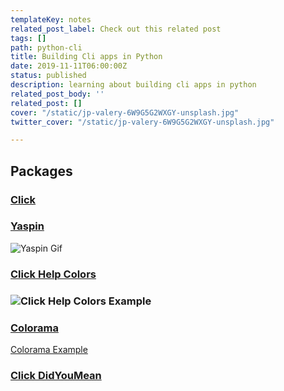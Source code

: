 ```yaml
---
templateKey: notes
related_post_label: Check out this related post
tags: []
path: python-cli
title: Building Cli apps in Python
date: 2019-11-11T06:00:00Z
status: published
description: learning about building cli apps in python
related_post_body: ''
related_post: []
cover: "/static/jp-valery-6W9G5G2WXGY-unsplash.jpg"
twitter_cover: "/static/jp-valery-6W9G5G2WXGY-unsplash.jpg"

---
```

## Packages

### [Click](https://click.palletsprojects.com/en/7.x/ "Click")


### [Yaspin](https://pypi.org/project/yaspin/ "Yaspin")

![Yaspin Gif](https://warehouse-camo.cmh1.psfhosted.org/1bf73e6062750b03a63648f4cab5147b82e4be97/68747470733a2f2f7261772e67697468756275736572636f6e74656e742e636f6d2f706176646d79742f79617370696e2f6d61737465722f676966732f64656d6f2e676966)

### [Click Help Colors](https://github.com/click-contrib/click-help-colors)

### ![Click Help Colors Example](https://raw.githubusercontent.com/r-m-n/click-help-colors/master/examples/1.png)

### [Colorama](https://github.com/tartley/colorama "colorama")

[Colorama Example](https://github.com/tartley/colorama/raw/master/screenshots/ubuntu-demo.png)

### [Click DidYouMean](https://github.com/click-contrib/click-didyoumean)

